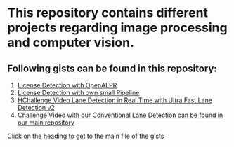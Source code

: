 # This repository contains different projects regarding image processing and computer vision.
## Following gists can be found in this repository:

1. [License Detection with OpenALPR](license_detection_with_openalpr.ipynb)
2. [License Detection with own small Pipeline](license_detection_with_YOLO_and_OCR/license_detection_with_ML_and_OCR.ipynb)
3. [HChallenge Video Lane Detection in Real Time with Ultra Fast Lane Detection v2](./Lane_Detection_with_UFLDv2/UltraFastLaneDetectionV2.md)
4. [Challenge Video with our Conventional Lane Detection can be found in our main repository](https://github.com/Ben-schlch/conventional_lane_detection)

Click on the heading to get to the main file of the gists

